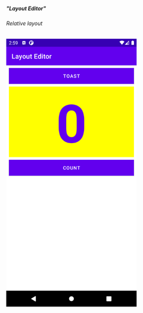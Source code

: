 <h5>"Layout Editor"</h5>
<h6>Relative layout</h6>
<img src="https://raw.githubusercontent.com/sakriya777/LayoutEditor/task3/images/Screenshot_1615281273.png" width="350" title="Tablet View Landscape">
